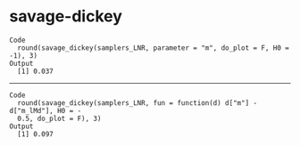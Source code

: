 # savage-dickey

    Code
      round(savage_dickey(samplers_LNR, parameter = "m", do_plot = F, H0 = -1), 3)
    Output
      [1] 0.037

---

    Code
      round(savage_dickey(samplers_LNR, fun = function(d) d["m"] - d["m_lMd"], H0 = -
      0.5, do_plot = F), 3)
    Output
      [1] 0.097

